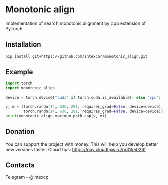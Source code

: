 # Monotonic align
Implementation of search monotonic alignment by cpp extension of PyTorch.

## Installation
```sh
pip install git+https://github.com/intexcor/monotonic_align.git
```
## Example
```python
import torch
import monotonic_align

device = torch.device("cuda" if torch.cuda.is_available() else "cpu")

v, m = (torch.randn(14, 636, 281, requires_grad=False, device=device), 
        torch.randn(14, 636, 281, requires_grad=False, device=device))
print(monotonic_align.maximum_path_cpp(v, m))
```
## Donation
You can support the project with money. This will help you develop better new versions faster.
CloudTips: https://pay.cloudtips.ru/p/315e026f

## Contacts
Telegram - @intexcp
